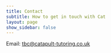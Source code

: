 ```yaml
---
title: Contact
subtitle: How to get in touch with Cat
layout: page
show_sidebar: false
---
```


Email: tbc@catapult-tutoring.co.uk
